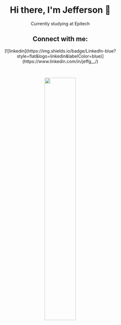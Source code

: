 <h1 align='center'>Hi there, I'm Jefferson 👋</h1>

<p align='center'>Currently studying at Epitech</a></p>

<h2 align='center'>Connect with me:</h2>
<p align='center'>
[![linkedin](https://img.shields.io/badge/LinkedIn-blue?style=flat&logo=linkedin&labelColor=blue)](https://www.linkedin.com/in/jeffg__/)
</p>
<br />

<p align='center'>
<img src="https://github-readme-stats.vercel.app/api/top-langs/?username=jeffersongt&layout=compact&theme=midnight-purple&langs_count=6&hide=shell,makefile" width="45%" />
</p>
